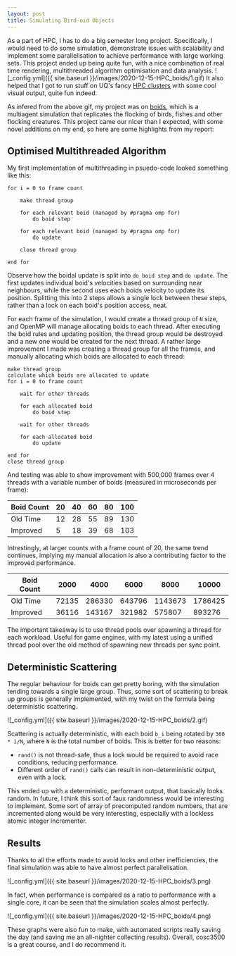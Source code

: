 ```yaml
---
layout: post
title: Simulating Bird-oid Objects
---
```


As a part of HPC, I has to do a big semester long project. Specifically, I would need to do some simulation, demonstrate issues with scalability and implement some parallelisation to achieve performance with large working sets. This project ended up being quite fun, with a nice combination of real time rendering, multithreaded algorithm optimisation and data analysis.
![_config.yml]({{ site.baseurl }}/images/2020-12-15-HPC_boids/1.gif)
It also helped that I got to run stuff on UQ's fancy [HPC clusters](https://research.smp.uq.edu.au/computing/getafix.html) with some cool visual output, quite fun indeed. 

As infered from the above gif, my project was on [boids](https://www.red3d.com/cwr/boids/), which is a multiagent simulation that replicates the flocking of birds, fishes and other flocking creatures. This project came our nicer than I expected, with some novel additions on my end, so here are some highlights from my report:

## Optimised Multithreaded Algorithm
My first implementation of multithreading in psuedo-code looked something like this:
```
for i = 0 to frame count

	make thread group
	
	for each relevant boid (managed by #pragma omp for)
		do boid step
	
	for each relevant boid (managed by #pragma omp for)
		do update
	
	close thread group
	
end for
```

Observe how the boidal update is split into `do boid step` and `do update`. The first updates individual boid's velocities based on surrounding near neighbours, while the second uses each boids velocity to update its position. Splitting this into 2 steps allows a single lock between these steps, rather than a lock on each boid's position access, neat.

For each frame of the simulation, I would create a thread group of `N` size, and OpenMP will manage allocating boids to each thread. After executing the boid rules and updating position, the thread group would be destroyed and a new one would be created for the next thread. A rather large improvement I made was creating a thread group for all the frames, and manually allocating which boids are allocated to each thread:

```
make thread group
calculate which boids are allocated to update
for i = 0 to frame count
	
	wait for other threads
	
	for each allocated boid
		do boid step
	
	wait for other threads	
	
	for each allocated boid
		do update
	
end for
close thread group
```

And testing was able to show improvement with 500,000 frames over 4 threads with a variable number of boids (measured in microseconds per frame):

| Boid Count    | 20  | 40  | 60  | 80  | 100 |
| ------------- |-----|-----|-----|-----|-----|
| Old Time      | 12  | 28  | 55  | 89  | 130 |
| Improved      | 5   | 18  | 39  | 68  | 103 |

Intrestingly, at larger counts with a frame count of 20, the same trend continues, implying my manual allocation is also a contributing factor to the improved performance.

| Boid Count    | 2000  | 4000   | 6000   | 8000    | 10000   |
| ------------- |-------|--------|--------|---------|---------|
| Old Time      | 72135 | 286330 | 643796 | 1143673 | 1786425 |
| Improved      | 36116 | 143167 | 321982 | 575807  | 893276  |

The important takeaway is to use thread pools over spawning a thread for each workload. Useful for game engines, with my latest using a unified thread pool over the old method of spawning new threads per sync point.

## Deterministic Scattering

The regular behaviour for boids can get pretty boring, with the simulation tending towards a single large group. Thus, some sort of scattering to break up groups is generally implemented, with my twist on the formula being deterministic scattering. 

![_config.yml]({{ site.baseurl }}/images/2020-12-15-HPC_boids/2.gif)

Scattering is actually deterministic, with each boid `b_i` being rotated by `360 * i/N`, where `N` is the total number of boids. This is better for two reasons:
* `rand()` is not thread-safe, thus a lock would be required to avoid race conditions, reducing performance.
* Different order of `rand()` calls can result in non-deterministic output, even with a lock. 

This ended up with a deterministic, performant output, that basically looks random. In future, I think this sort of faux randomness would be interesting to implement. Some sort of array of precomputed random numbers, that are incremented along would be very interesting, especially with a lockless atomic integer incrementer.


## Results
Thanks to all the efforts made to avoid locks and other inefficiencies, the final simulation was able to have almost perfect parallelisation.

![_config.yml]({{ site.baseurl }}/images/2020-12-15-HPC_boids/3.png)

In fact, when performance is compared as a ratio to performance with a single core, it can be seen that the simulation scales almost perfectly.

![_config.yml]({{ site.baseurl }}/images/2020-12-15-HPC_boids/4.png)

These graphs were also fun to make, with automated scripts really saving the day (and saving me an all-nighter collecting results). Overall, cosc3500 is a great course, and I do recommend it.


